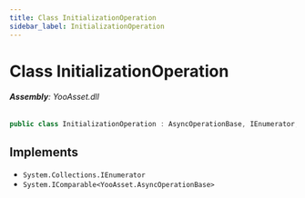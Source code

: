```yaml
---
title: Class InitializationOperation
sidebar_label: InitializationOperation
---
```

# Class InitializationOperation


###### **Assembly**: YooAsset.dll

```csharp title="Declaration"
public class InitializationOperation : AsyncOperationBase, IEnumerator, IComparable<AsyncOperationBase>
```

## Implements

* `System.Collections.IEnumerator`
* `System.IComparable<YooAsset.AsyncOperationBase>`
